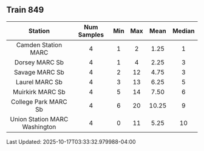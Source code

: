 ## Train 849

| Station | Num Samples | Min | Max | Mean | Median |
| :-----: | :---------: | :-: | :-: | :--: | :----: |
| Camden Station MARC | 4 | 1 | 2 | 1.25 | 1 |
| Dorsey MARC Sb | 4 | 1 | 4 | 2.25 | 3 |
| Savage MARC Sb | 4 | 2 | 12 | 4.75 | 3 |
| Laurel MARC Sb | 4 | 3 | 13 | 6.25 | 5 |
| Muirkirk MARC Sb | 4 | 5 | 14 | 7.50 | 6 |
| College Park MARC Sb | 4 | 6 | 20 | 10.25 | 9 |
| Union Station MARC Washington | 4 | 0 | 11 | 5.25 | 10 |


Last Updated: 2025-10-17T03:33:32.979988-04:00